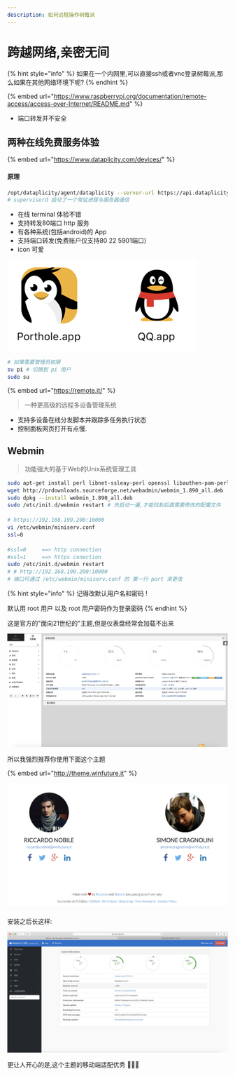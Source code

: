 ```yaml
---
description: 如何远程操作树莓派
---
```


# 跨越网络,亲密无间

{% hint style="info" %}
如果在一个内网里,可以直接ssh或者vnc登录树莓派,那么如果在其他网络环境下呢?
{% endhint %}

{% embed url="https://www.raspberrypi.org/documentation/remote-access/access-over-Internet/README.md" %}

* 端口转发并不安全

## 两种在线免费服务体验

{% embed url="https://www.dataplicity.com/devices/" %}

#### 原理

```bash
/opt/dataplicity/agent/dataplicity --server-url https://api.dataplicity.com/ run
# supervisord 启动了一个常驻进程与服务器通信
```

* 在线 terminal 体验不错
* 支持转发80端口 http 服务
* 有各种系统\(包括android\)的 App
* 支持端口转发\(免费账户仅支持80 22 5901端口\)
* icon 可爱

![&#x662F;&#x4E0D;&#x662F;&#x5DE6;&#x8FB9;&#x7684;&#x66F4;&#x6709;&#x6D3B;&#x529B;?](.gitbook/assets/1.png)

```bash
# 如果需要管理员权限
su pi # 切换到 pi 用户 
sudo su
```

{% embed url="https://remote.it/" %}

> 一种更高级的远程多设备管理系统

* 支持多设备在线分发脚本并跟踪多任务执行状态
* 控制面板网页打开有点慢.

## Webmin

> 功能强大的基于Web的Unix系统管理工具

```bash
sudo apt-get install perl libnet-ssleay-perl openssl libauthen-pam-perl libpam-runtime libio-pty-perl apt-show-versions
wget http://prdownloads.sourceforge.net/webadmin/webmin_1.890_all.deb
sudo dpkg --install webmin_1.890_all.deb
sudo /etc/init.d/webmin restart # 先启动一遍,才能找到后面需要修改的配置文件

# https://192.168.199.200:10000
vi /etc/webmin/miniserv.conf
ssl=0

#ssl=0     ==> http connection
#ssl=1     ==> https conection
sudo /etc/init.d/webmin restart
# # http://192.168.199.200:10000
# 端口可通过 /etc/webmin/miniserv.conf 的 第一行 port 来更改
```

{% hint style="info" %}
记得改默认用户名和密码 !

默认用 root 用户 以及 root 用户密码作为登录密码
{% endhint %}

这是官方的"面向21世纪的"主题,但是仪表盘经常会加载不出来

![](.gitbook/assets/webmin.png)

所以我强烈推荐你使用下面这个主题

{% embed url="http://theme.winfuture.it" %}

![&#x9879;&#x76EE;&#x4E3B;&#x9875;&#x7684;&#x4ECB;&#x7ECD;,&#x6709;&#x6CA1;&#x6709;&#x5F88;&#x751C;haha](.gitbook/assets/qq20190330-125703-2x.png)

安装之后长这样:

![](.gitbook/assets/qq20190330-125811-2x.png)

更让人开心的是,这个主题的移动端适配优秀 🙋🏼‍♀️

